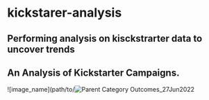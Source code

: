 # kickstarer-analysis
## Performing analysis on kisckstrarter data to uncover trends
## An Analysis of Kickstarter Campaigns.
![image_name](path/to/![Parent Category Outcomes_27Jun2022](https://user-images.githubusercontent.com/43974872/176941091-0a083c62-fb88-42a5-9150-8c0de9a66794.png)
